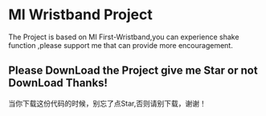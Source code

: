 # MI Wristband Project

The Project is based on MI First-Wristband,you can experience shake function ,please support me that can provide more encouragement.


## Please DownLoad the Project give me Star or not DownLoad Thanks!
当你下载这份代码的时候，别忘了点Star,否则请别下载，谢谢！
